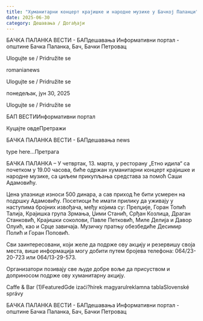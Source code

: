 ```yaml
---
title: "Хуманитарни концерт крајишке и народне музике у Бачкој Паланци"
date: 2025-06-30
category: Дешавања / Догађаји
---
```


БАЧКА ПАЛАНКА ВЕСТИ - БАПдешавања Информативни портал - општине Бачка Паланка, Бач, Бачки Петровац

Ulogujte se / Pridružite se

romanianews

Ulogujte se / Pridružite se

понедељак, јун 30, 2025

Ulogujte se / Pridružite se

БАП ВЕСТИИнформативни портал

Куцајте овдеПретражи

БАЧКА ПАЛАНКА ВЕСТИ - БАПдешавања news

type here...Претрага

БАЧКА ПАЛАНКА – У четвртак, 13. марта, у ресторану „Етно идила“ са почетком у 19.00 часова, биће одржан хуманитарни концерт крајишке и народне музике, са циљем прикупљања средстава за помоћ Саши Адамовићу.

Цена улазнице износи 500 динара, а сав приход ће бити усмерен на подршку Адамовићу.
Посетиоци ће имати прилику да уживају у наступима бројних извођача, међу којима су: Прелџије, Горан Топић Талија, Крајишка група Зрмања, Џими Станић, Срђан Козлица, Драган Станковић, Крајишки соколови, Павле Петковић, Миле Делија и Давор Олуић, као и Срце завичаја. Музичку пратњу обезбедиће Десимир Полић и Горан Поповић.


Сви заинтересовани, који желе да подрже ову акцију и резервишу своја места, више информација могу добити путем бројева телефона: 064/23-20-723 или 064/13-29-573.


Организатори позивају све људе добре воље да присуством и доприносом подрже ову хуманитарну акцију.

Caffe & Bar (1)FeaturedGde izaći?hírek magyarulreklamna tablaSlovenské správy

БАЧКА ПАЛАНКА ВЕСТИ - БАПдешавања Информативни портал - општине Бачка Паланка, Бач, Бачки Петровац
